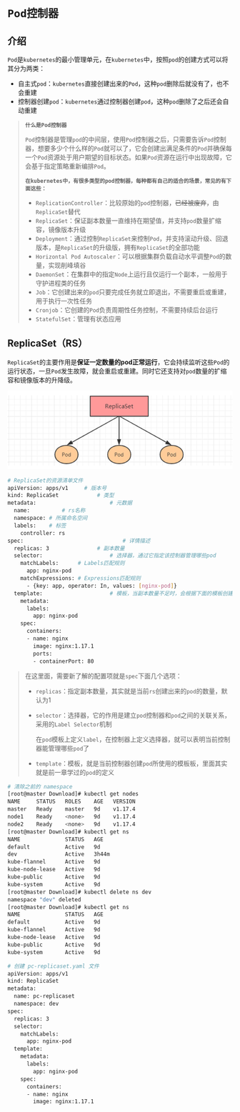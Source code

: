 # `Pod控制器`

## 介绍

`Pod`是`kubernetes`的最小管理单元，在`kubernetes`中，按照`pod`的创建方式可以将其分为两类：

- 自主式`pod`：`kubernetes`直接创建出来的`Pod`，这种`pod`删除后就没有了，也不会重建
- 控制器创建`pod`：`kubernetes`通过控制器创建`pod`，这种`pod`删除了之后还会自动重建

> **`什么是Pod控制器`**
>
> `Pod`控制器是管理`pod`的中间层，使用`Pod`控制器之后，只需要告诉`Pod`控制器，想要多少个什么样的`Pod`就可以了，它会创建出满足条件的`Pod`并确保每一个`Pod`资源处于用户期望的目标状态。如果`Pod`资源在运行中出现故障，它会基于指定策略重新编排`Pod`。
>
> **`在kubernetes中，有很多类型的pod控制器，每种都有自己的适合的场景，常见的有下面这些：`**
>
> - `ReplicationController`：比较原始的`pod`控制器，~~已经被废弃~~，由`ReplicaSet`替代
> - `ReplicaSet`：保证副本数量一直维持在期望值，并支持`pod`数量扩缩容，镜像版本升级
> - `Deployment`：通过控制`ReplicaSet`来控制`Pod`，并支持滚动升级、回退版本，是`ReplicaSet`的升级版，拥有`ReplicaSet`的全部功能
> - `Horizontal Pod Autoscaler`：可以根据集群负载自动水平调整`Pod`的数量，实现削峰填谷
> - `DaemonSet`：在集群中的指定`Node`上运行且仅运行一个副本，一般用于守护进程类的任务
> - `Job`：它创建出来的`pod`只要完成任务就立即退出，不需要重启或重建，用于执行一次性任务
> - `Cronjob`：它创建的`Pod`负责周期性任务控制，不需要持续后台运行
> - `StatefulSet`：管理有状态应用

## ReplicaSet（RS）

`ReplicaSet`的主要作用是**保证一定数量的pod正常运行**，它会持续监听这些`Pod`的运行状态，一旦`Pod`发生故障，就会重启或重建。同时它还支持对`pod`数量的扩缩容和镜像版本的升降级。

![20240321113605628](../Images/image-20240321113605628.png)

```sh
# ReplicaSet的资源清单文件
apiVersion: apps/v1 	# 版本号
kind: ReplicaSet 			# 类型   
metadata: 						# 元数据
  name:			 # rs名称 
  namespace: # 所属命名空间 
  labels: 	 # 标签
    controller: rs
spec: 								# 详情描述
  replicas: 3 				# 副本数量
  selector: 					# 选择器，通过它指定该控制器管理哪些pod
    matchLabels:      # Labels匹配规则
      app: nginx-pod
    matchExpressions: # Expressions匹配规则
      - {key: app, operator: In, values: [nginx-pod]}
  template: 					# 模板，当副本数量不足时，会根据下面的模板创建pod副本
    metadata:
      labels:
        app: nginx-pod
    spec:
      containers:
      - name: nginx
        image: nginx:1.17.1
        ports:
        - containerPort: 80
```

> 在这里面，需要新了解的配置项就是`spec`下面几个选项：
>
> - `replicas`：指定副本数量，其实就是当前`rs`创建出来的`pod`的数量，默认为1
> - `selector`：选择器，它的作用是建立`pod`控制器和`pod`之间的关联关系，采用的`Label Selector`机制
>
>   在`pod`模板上定义`label`，在控制器上定义选择器，就可以表明当前控制器能管理哪些`pod`了
> - `template`：模板，就是当前控制器创建`pod`所使用的模板板，里面其实就是前一章学过的`pod`的定义

```sh
# 清除之前的 namespace
[root@master Download]# kubectl get nodes
NAME     STATUS   ROLES    AGE   VERSION
master   Ready    master   9d    v1.17.4
node1    Ready    <none>   9d    v1.17.4
node2    Ready    <none>   9d    v1.17.4
[root@master Download]# kubectl get ns
NAME              STATUS   AGE
default           Active   9d
dev               Active   3h44m
kube-flannel      Active   9d
kube-node-lease   Active   9d
kube-public       Active   9d
kube-system       Active   9d
[root@master Download]# kubectl delete ns dev
namespace "dev" deleted
[root@master Download]# kubectl get ns
NAME              STATUS   AGE
default           Active   9d
kube-flannel      Active   9d
kube-node-lease   Active   9d
kube-public       Active   9d
kube-system       Active   9d
```

```sh
# 创建 pc-replicaset.yaml 文件
apiVersion: apps/v1
kind: ReplicaSet   
metadata:
  name: pc-replicaset
  namespace: dev
spec:
  replicas: 3
  selector: 
    matchLabels:
      app: nginx-pod
  template:
    metadata:
      labels:
        app: nginx-pod
    spec:
      containers:
      - name: nginx
        image: nginx:1.17.1
```
